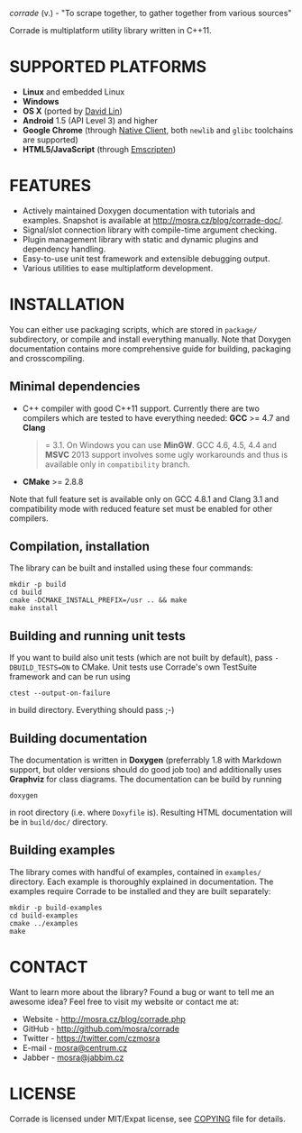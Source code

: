 *corrade* (v.) - "To scrape together, to gather together from various sources"

Corrade is multiplatform utility library written in C++11.

SUPPORTED PLATFORMS
===================

*   **Linux** and embedded Linux
*   **Windows**
*   **OS X** (ported by [David Lin](https://github.com/davll))
*   **Android** 1.5 (API Level 3) and higher
*   **Google Chrome** (through [Native Client](https://developers.google.com/native-client/),
    both `newlib` and `glibc` toolchains are supported)
*   **HTML5/JavaScript** (through [Emscripten](https://github.com/kripken/emscripten/wiki))

FEATURES
========

*   Actively maintained Doxygen documentation with tutorials and examples.
    Snapshot is available at http://mosra.cz/blog/corrade-doc/.
*   Signal/slot connection library with compile-time argument checking.
*   Plugin management library with static and dynamic plugins and dependency
    handling.
*   Easy-to-use unit test framework and extensible debugging output.
*   Various utilities to ease multiplatform development.

INSTALLATION
============

You can either use packaging scripts, which are stored in `package/`
subdirectory, or compile and install everything manually. Note that Doxygen
documentation contains more comprehensive guide for building, packaging and
crosscompiling.

Minimal dependencies
--------------------

-   C++ compiler with good C++11 support. Currently there are two compilers
    which are tested to have everything needed: **GCC** >= 4.7 and **Clang**
    >= 3.1. On Windows you can use **MinGW**. GCC 4.6, 4.5, 4.4 and **MSVC**
    2013 support involves some ugly workarounds and thus is available only in
    `compatibility` branch.
-   **CMake** >= 2.8.8

Note that full feature set is available only on GCC 4.8.1 and Clang 3.1 and
compatibility mode with reduced feature set must be enabled for other
compilers.

Compilation, installation
-------------------------

The library can be built and installed using these four commands:

    mkdir -p build
    cd build
    cmake -DCMAKE_INSTALL_PREFIX=/usr .. && make
    make install

Building and running unit tests
-------------------------------

If you want to build also unit tests (which are not built by default), pass
`-DBUILD_TESTS=ON` to CMake. Unit tests use Corrade's own TestSuite framework
and can be run using

    ctest --output-on-failure

in build directory. Everything should pass ;-)

Building documentation
----------------------

The documentation is written in **Doxygen** (preferrably 1.8 with Markdown
support, but older versions should do good job too) and additionally uses
**Graphviz** for class diagrams. The documentation can be build by running

    doxygen

in root directory (i.e. where `Doxyfile` is). Resulting HTML documentation
will be in `build/doc/` directory.

Building examples
-----------------

The library comes with handful of examples, contained in `examples/`
directory. Each example is thoroughly explained in documentation. The examples
require Corrade to be installed and they are built separately:

    mkdir -p build-examples
    cd build-examples
    cmake ../examples
    make

CONTACT
=======

Want to learn more about the library? Found a bug or want to tell me an
awesome idea? Feel free to visit my website or contact me at:

*   Website - http://mosra.cz/blog/corrade.php
*   GitHub - http://github.com/mosra/corrade
*   Twitter - https://twitter.com/czmosra
*   E-mail - mosra@centrum.cz
*   Jabber - mosra@jabbim.cz

LICENSE
=======

Corrade is licensed under MIT/Expat license, see [COPYING](COPYING) file for
details.

